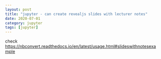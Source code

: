 ```yaml
---
layout: post
title: "jupyter - can create revealjs slides with lecturer notes"
date: 2020-07-01
category: jupyter
tags: [jupyter]
---
```


check
https://nbconvert.readthedocs.io/en/latest/usage.html#slideswithnotesexample
